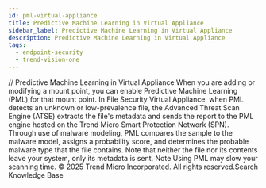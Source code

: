 ```yaml
---
id: pml-virtual-appliance
title: Predictive Machine Learning in Virtual Appliance
sidebar_label: Predictive Machine Learning in Virtual Appliance
description: Predictive Machine Learning in Virtual Appliance
tags:
  - endpoint-security
  - trend-vision-one
---
```


/*<![CDATA[*/ $('#title').html($('meta[name=map-description]').attr('content')); /*]]>*/ Predictive Machine Learning in Virtual Appliance When you are adding or modifying a mount point, you can enable Predictive Machine Learning (PML) for that mount point. In File Security Virtual Appliance, when PML detects an unknown or low-prevalence file, the Advanced Threat Scan Engine (ATSE) extracts the file's metadata and sends the report to the PML engine hosted on the Trend Micro Smart Protection Network (SPN). Through use of malware modeling, PML compares the sample to the malware model, assigns a probability score, and determines the probable malware type that the file contains. Note that neither the file nor its contents leave your system, only its metadata is sent. Note Using PML may slow your scanning time. © 2025 Trend Micro Incorporated. All rights reserved.Search Knowledge Base